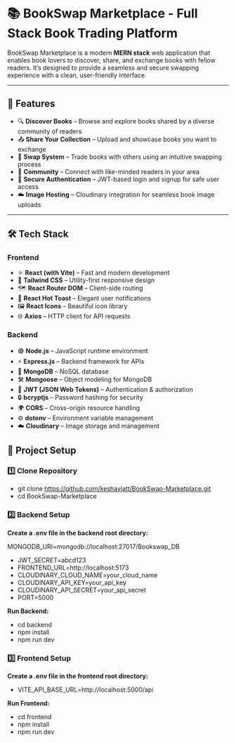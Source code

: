 # 📚 BookSwap Marketplace - Full Stack Book Trading Platform

BookSwap Marketplace is a modern **MERN stack** web application that enables book lovers to discover, share, and exchange books with fellow readers. It’s designed to provide a seamless and secure swapping experience with a clean, user-friendly interface.

---

## 🚀 Features

- 🔍 **Discover Books** – Browse and explore books shared by a diverse community of readers  
- 📤 **Share Your Collection** – Upload and showcase books you want to exchange  
- 🔄 **Swap System** – Trade books with others using an intuitive swapping process  
- 👥 **Community** – Connect with like-minded readers in your area  
- 🔐 **Secure Authentication** – JWT-based login and signup for safe user access  
- ☁️ **Image Hosting** – Cloudinary integration for seamless book image uploads  

---

## 🛠️ Tech Stack

### **Frontend**
- ⚛️ **React (with Vite)** – Fast and modern development  
- 🎨 **Tailwind CSS** – Utility-first responsive design  
- 🗺️ **React Router DOM** – Client-side routing  
- 🔔 **React Hot Toast** – Elegant user notifications  
- 🖼️ **React Icons** – Beautiful icon library  
- 🌐 **Axios** – HTTP client for API requests  

### **Backend**
- 🟢 **Node.js** – JavaScript runtime environment  
- ⚡ **Express.js** – Backend framework for APIs  
- 🍃 **MongoDB** – NoSQL database  
- 🛠️ **Mongoose** – Object modeling for MongoDB  
- 🔑 **JWT (JSON Web Tokens)** – Authentication & authorization  
- 🔒 **bcryptjs** – Password hashing for security  
- 🌍 **CORS** – Cross-origin resource handling  
- ⚙️ **dotenv** – Environment variable management  
- ☁️ **Cloudinary** – Image storage and management 

## 📂 Project Setup

### 1️⃣ Clone Repository

- git clone https://github.com/keshavjatt/BookSwap-Marketplace.git
- cd BookSwap-Marketplace

### 2️⃣ Backend Setup
**Create a .env file in the backend root directory:**

MONGODB_URI=mongodb://localhost:27017/Bookswap_DB
- JWT_SECRET=abcd123
- FRONTEND_URL=http://localhost:5173
- CLOUDINARY_CLOUD_NAME=your_cloud_name
- CLOUDINARY_API_KEY=your_api_key
- CLOUDINARY_API_SECRET=your_api_secret
- PORT=5000

**Run Backend:**
- cd backend
- npm install
- npm run dev


### 3️⃣ Frontend Setup
**Create a .env file in the frontend root directory:**

- VITE_API_BASE_URL=http://localhost:5000/api

**Run Frontend:**
- cd frontend
- npm install
- npm run dev
